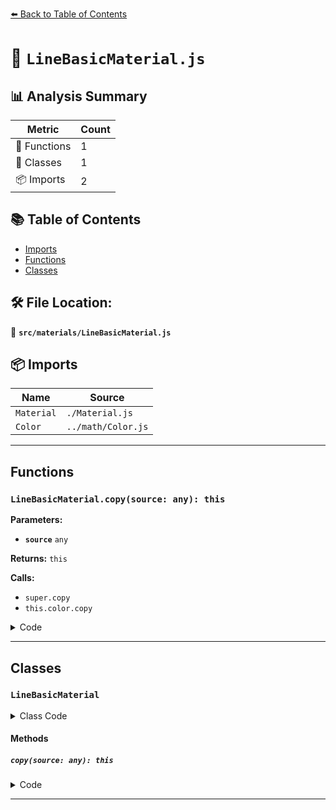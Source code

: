 [⬅️ Back to Table of Contents](../../index.md)

# 📄 `LineBasicMaterial.js`

## 📊 Analysis Summary

| Metric | Count |
|--------|-------|
| 🔧 Functions | 1 |
| 🧱 Classes | 1 |
| 📦 Imports | 2 |

## 📚 Table of Contents

- [Imports](#imports)
- [Functions](#functions)
- [Classes](#classes)

## 🛠️ File Location:
📂 **`src/materials/LineBasicMaterial.js`**

## 📦 Imports

| Name | Source |
|------|--------|
| `Material` | `./Material.js` |
| `Color` | `../math/Color.js` |


---

## Functions

### `LineBasicMaterial.copy(source: any): this`

**Parameters:**

- **`source`** `any`

**Returns:** `this`

**Calls:**

- `super.copy`
- `this.color.copy`

<details><summary>Code</summary>

```typescript
copy( source ) {

		super.copy( source );

		this.color.copy( source.color );

		this.map = source.map;

		this.linewidth = source.linewidth;
		this.linecap = source.linecap;
		this.linejoin = source.linejoin;

		this.fog = source.fog;

		return this;

	}
```
</details>


---

## Classes

### `LineBasicMaterial`

<details><summary>Class Code</summary>

```ts
class LineBasicMaterial extends Material {

	/**
	 * Constructs a new line basic material.
	 *
	 * @param {Object} [parameters] - An object with one or more properties
	 * defining the material's appearance. Any property of the material
	 * (including any property from inherited materials) can be passed
	 * in here. Color values can be passed any type of value accepted
	 * by {@link Color#set}.
	 */
	constructor( parameters ) {

		super();

		/**
		 * This flag can be used for type testing.
		 *
		 * @type {boolean}
		 * @readonly
		 * @default true
		 */
		this.isLineBasicMaterial = true;

		this.type = 'LineBasicMaterial';

		/**
		 * Color of the material.
		 *
		 * @type {Color}
		 * @default (1,1,1)
		 */
		this.color = new Color( 0xffffff );

		/**
		 * Sets the color of the lines using data from a texture. The texture map
		 * color is modulated by the diffuse `color`.
		 *
		 * @type {?Texture}
		 * @default null
		 */
		this.map = null;

		/**
		 * Controls line thickness or lines.
		 *
		 * Can only be used with {@link SVGRenderer}. WebGL and WebGPU
		 * ignore this setting and always render line primitives with a
		 * width of one pixel.
		 *
		 * @type {number}
		 * @default 1
		 */
		this.linewidth = 1;

		/**
		 * Defines appearance of line ends.
		 *
		 * Can only be used with {@link SVGRenderer}.
		 *
		 * @type {('butt'|'round'|'square')}
		 * @default 'round'
		 */
		this.linecap = 'round';

		/**
		 * Defines appearance of line joints.
		 *
		 * Can only be used with {@link SVGRenderer}.
		 *
		 * @type {('round'|'bevel'|'miter')}
		 * @default 'round'
		 */
		this.linejoin = 'round';

		/**
		 * Whether the material is affected by fog or not.
		 *
		 * @type {boolean}
		 * @default true
		 */
		this.fog = true;

		this.setValues( parameters );

	}

	copy( source ) {

		super.copy( source );

		this.color.copy( source.color );

		this.map = source.map;

		this.linewidth = source.linewidth;
		this.linecap = source.linecap;
		this.linejoin = source.linejoin;

		this.fog = source.fog;

		return this;

	}

}
```
</details>

#### Methods

##### `copy(source: any): this`

<details><summary>Code</summary>

```ts
copy( source ) {

		super.copy( source );

		this.color.copy( source.color );

		this.map = source.map;

		this.linewidth = source.linewidth;
		this.linecap = source.linecap;
		this.linejoin = source.linejoin;

		this.fog = source.fog;

		return this;

	}
```
</details>


---